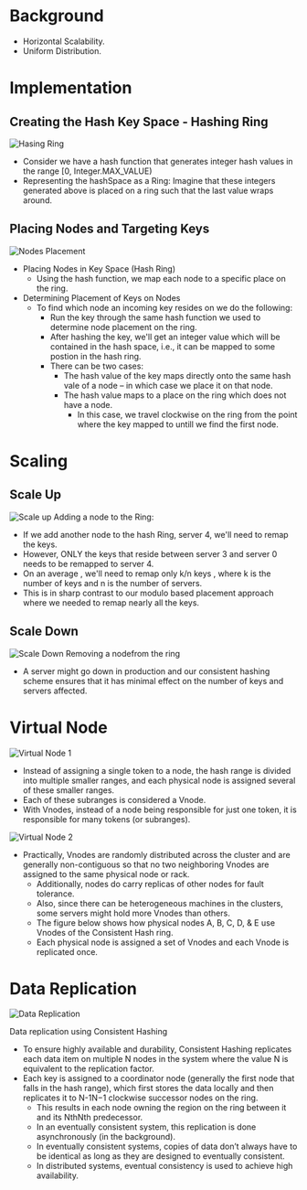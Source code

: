 # Background
 - Horizontal Scalability.
 - Uniform Distribution.

# Implementation

## Creating the Hash Key Space - Hashing Ring
![Hasing Ring](https://raw.githubusercontent.com/lambda826/My-Notebook/master/08%20System%20Design/01%20System%20Design%20Tools/resource/consistent%20hashing/01%20Hasing%20Ring.png)

 - Consider we have a hash function that generates integer hash values in the range [0, Integer.MAX_VALUE)
 - Representing the hashSpace as a Ring: Imagine that these integers generated above is placed on a ring such that the last value wraps around.


## Placing Nodes and Targeting Keys
![Nodes Placement](https://raw.githubusercontent.com/lambda826/My-Notebook/master/08%20System%20Design/01%20System%20Design%20Tools/resource/consistent%20hashing/02%20Key%20Placement.png)
 - Placing Nodes in Key Space (Hash Ring)
    - Using the hash function, we map each node to a specific place on the ring.
 - Determining Placement of Keys on Nodes
	- To find which node an incoming key resides on we do the following:
		- Run the key through the same hash function we used to determine node placement on the ring.​
		- After hashing the key, we'll get an integer value which will be contained in the hash space, i.e., it can be mapped to some postion in the hash ring.
		- There can be two cases:
			- The hash value of the key maps directly onto the same hash vale of a node – in which case we place it on that node.
			- The hash value maps to a place on the ring which does not have a node.
				- In this case, we travel clockwise on the ring from the point where the key mapped to untill we find the first node.


# Scaling
## Scale Up
![Scale up](https://raw.githubusercontent.com/lambda826/My-Notebook/master/08%20System%20Design/01%20System%20Design%20Tools/resource/consistent%20hashing/03%20Scale%20Up.png)
Adding a node to the Ring:
 - If we add another node to the hash Ring, server 4, we'll need to remap the keys.
 - However, ONLY the keys that reside between server 3 and server 0 needs to be remapped to server 4.
 - On an average , we'll need to remap only k/n keys , where k is the number of keys and n is the number of servers.
 - This is in sharp contrast to our modulo based placement approach where we needed to remap nearly all the keys.


## Scale Down
![Scale Down](https://raw.githubusercontent.com/lambda826/My-Notebook/master/08%20System%20Design/01%20System%20Design%20Tools/resource/consistent%20hashing/04%20Scale%20Down.png)
Removing a nodefrom the ring
 - A server might go down in production and our consistent hashing scheme ensures that it has minimal effect on the number of keys and servers affected.


# Virtual Node
![Virtual Node 1](https://raw.githubusercontent.com/lambda826/My-Notebook/master/08%20System%20Design/01%20System%20Design%20Tools/resource/consistent%20hashing/05%20Virtual%20Node%201.png)
 - Instead of assigning a single token to a node, the hash range is divided into multiple smaller ranges, and each physical node is assigned several of these smaller ranges.
 - Each of these subranges is considered a Vnode.
 - With Vnodes, instead of a node being responsible for just one token, it is responsible for many tokens (or subranges).

![Virtual Node 2](https://raw.githubusercontent.com/lambda826/My-Notebook/master/08%20System%20Design/01%20System%20Design%20Tools/resource/consistent%20hashing/06%20Virtual%20Node%202.png)
 - Practically, Vnodes are randomly distributed across the cluster and are generally non-contiguous so that no two neighboring Vnodes are assigned to the same physical node or rack.
	 - Additionally, nodes do carry replicas of other nodes for fault tolerance.
	 - Also, since there can be heterogeneous machines in the clusters, some servers might hold more Vnodes than others.
	 - The figure below shows how physical nodes A, B, C, D, & E use Vnodes of the Consistent Hash ring.
	 - Each physical node is assigned a set of Vnodes and each Vnode is replicated once.


# Data Replication
![Data Replication](https://raw.githubusercontent.com/lambda826/My-Notebook/master/08%20System%20Design/01%20System%20Design%20Tools/resource/consistent%20hashing/07%20Data%20Replication.png)

Data replication using Consistent Hashing
 - To ensure highly available and durability, Consistent Hashing replicates each data item on multiple N nodes in the system where the value N is equivalent to the replication factor.
 - Each key is assigned to a coordinator node (generally the first node that falls in the hash range), which first stores the data locally and then replicates it to N-1N−1 clockwise successor nodes on the ring.
	 - This results in each node owning the region on the ring between it and its NthNth predecessor.
	 - In an eventually consistent system, this replication is done asynchronously (in the background).
	 - In eventually consistent systems, copies of data don’t always have to be identical as long as they are designed to eventually consistent.
	 - In distributed systems, eventual consistency is used to achieve high availability.
<!--stackedit_data:
eyJoaXN0b3J5IjpbOTM4NTg0ODhdfQ==
-->